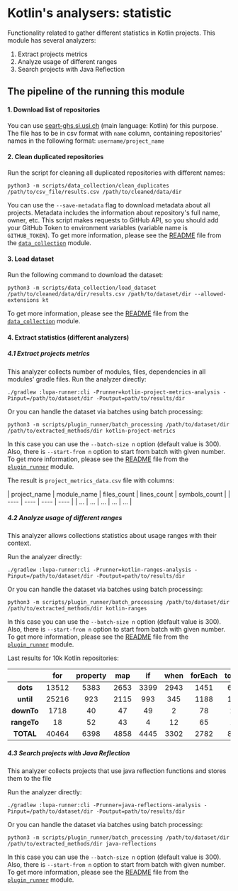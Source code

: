 # Kotlin's analysers: statistic

Functionality related to gather different statistics in Kotlin projects.
This module has several analyzers:
1. Extract projects metrics
2. Analyze usage of different ranges
3. Search projects with Java Reflection

## The pipeline of the running this module

#### 1. Download list of repositories

You can use [seart-ghs.si.usi.ch]( https://seart-ghs.si.usi.ch/) (main language: Kotlin) for this purpose. The file has
to be in csv format with ```name``` column, containing repositories' names in the following
format: ```username/project_name```

#### 2. Clean duplicated repositories

Run the script for cleaning all duplicated repositories with different names:
``` shell script
python3 -m scripts/data_collection/clean_duplicates /path/to/csv_file/results.csv /path/to/cleaned/data/dir
```
You can use the ```--save-metadata``` flag to download metadata about all projects.
Metadata includes the information about repository's full name, owner, etc.
This script makes requests to GitHub API,
so you should add your GitHub Token to environment variables
(variable name is ```GITHUB_TOKEN```).
To get more information, please see the [README](../../../../../../../../../../scripts/data_collection/README.md)
file from the [`data_collection`](../../../../../../../../../../scripts/data_collection) module.

#### 3. Load dataset

Run the following command to download the dataset:

``` 
python3 -m scripts/data_collection/load_dataset /path/to/cleaned/data/dir/results.csv /path/to/dataset/dir --allowed-extensions kt
```

To get more information, please see the [README](../../../../../../../../../../scripts/data_collection/README.md)
file from the [`data_collection`](../../../../../../../../../../scripts/data_collection) module.

#### 4. Extract statistics (different analyzers)

##### 4.1 Extract projects metrics

This analyzer collects number of modules, files, dependencies in all modules' gradle files.
Run the analyzer directly:
``` 
./gradlew :lupa-runner:cli -Prunner=kotlin-project-metrics-analysis -Pinput=/path/to/dataset/dir -Poutput=path/to/results/dir
```
Or you can handle the dataset via batches using batch processing:
``` 
python3 -m scripts/plugin_runner/batch_processing /path/to/dataset/dir /path/to/extracted_methods/dir kotlin-project-metrics
```
In this case you can use the ```--batch-size n``` option (default value is 300).
Also, there is ```--start-from n``` option to start from batch with given number.
To get more information, please see the [README](../../../../../../../../../../scripts/plugin_runner/README.md)
file from the [`plugin_runner`](../../../../../../../../../../scripts/plugin_runner) module.

The result is `project_metrics_data.csv` file with columns:

| project_name | module_name | files_count | lines_count | symbols_count |
| ---- | ---- | ---- | ---- |
| ... | ... | ... | ... | ... |

##### 4.2 Analyze usage of different ranges
This analyzer allows collections statistics about usage ranges with their context.

Run the analyzer directly:
``` 
./gradlew :lupa-runner:cli -Prunner=kotlin-ranges-analysis -Pinput=/path/to/dataset/dir -Poutput=path/to/results/dir
```
Or you can handle the dataset via batches using batch processing:
``` 
python3 -m scripts/plugin_runner/batch_processing /path/to/dataset/dir /path/to/extracted_methods/dir kotlin-ranges
```
In this case you can use the ```--batch-size n``` option (default value is 300).
Also, there is ```--start-from n``` option to start from batch with given number.
To get more information, please see the [README](../../../../../../../../../../scripts/plugin_runner/README.md)
file from the [`plugin_runner`](../../../../../../../../../../scripts/plugin_runner) module.


Last results for 10k Kotlin repositories:


|             |  for  | property |  map |  if  | when | forEach | toList | require | while | other | TOTAL |
|:-----------:|:-----:|:--------:|:----:|:----:|:----:|:-------:|:------:|:-------:|:-----:|:-----:|:-----:|
|   **dots**  | 13512 |     5383 | 2653 | 3399 | 2943 |    1451 |    612 |     459 |    82 |  6035 | 36529 |
|  **until**  | 25216 |      923 | 2115 |  993 |  345 |    1188 |    184 |      73 |    36 |  1485 | 32558 |
|  **downTo** |  1718 |       40 |   47 |   49 |    2 |      78 |     25 |       0 |     0 |    38 |  1997 |
| **rangeTo** |    18 |       52 |   43 |    4 |   12 |      65 |     13 |       1 |     0 |    71 |   279 |
|  **TOTAL**  | 40464 |     6398 | 4858 | 4445 | 3302 |    2782 |    834 |     533 |   118 |  7629 | 71363 |

##### 4.3 Search projects with Java Reflection
This analyzer collects projects that use java reflection functions and stores them to the file

Run the analyzer directly:
``` 
./gradlew :lupa-runner:cli -Prunner=java-reflections-analysis -Pinput=/path/to/dataset/dir -Poutput=path/to/results/dir
```
Or you can handle the dataset via batches using batch processing:
``` 
python3 -m scripts/plugin_runner/batch_processing /path/to/dataset/dir /path/to/extracted_methods/dir java-reflections
```
In this case you can use the ```--batch-size n``` option (default value is 300).
Also, there is ```--start-from n``` option to start from batch with given number.
To get more information, please see the [README](../../../../../../../../../../scripts/plugin_runner/README.md)
file from the [`plugin_runner`](../../../../../../../../../../scripts/plugin_runner) module.

